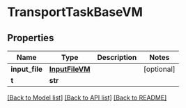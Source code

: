 # TransportTaskBaseVM


## Properties
Name | Type | Description | Notes
------------ | ------------- | ------------- | -------------
**input_file** | [**InputFileVM**](InputFileVM.md) |  | [optional] 
**t** | **str** |  | 

[[Back to Model list]](../README.md#documentation-for-models) [[Back to API list]](../README.md#documentation-for-api-endpoints) [[Back to README]](../README.md)


